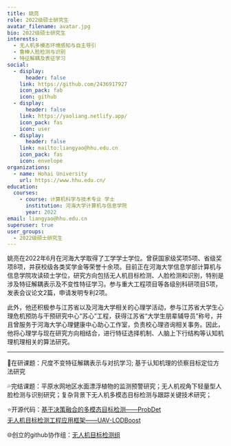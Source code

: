 ```yaml
---
title: 姚亮
role: 2022级硕士研究生
avatar_filename: avatar.jpg
bio: 2022级硕士研究生
interests:
  - 无人机多模态环境感知与自主导引
  - 鲁棒人脸检测与识别
  - 特征解耦及表征学习
social:
  - display:
      header: false
    link: https://github.com/2436917927
    icon_pack: fab
    icon: github
  - display:
      header: false
    link: https://yaoliang.netlify.app/
    icon_pack: fas
    icon: user
  - display:
      header: false
    link: mailto:liangyao@hhu.edu.cn
    icon_pack: fas
    icon: envelope
organizations:
  - name: Hohai University
    url: https://www.hhu.edu.cn/
education:
  courses:
    - course: 计算机科学与技术专业 学士
      institution: 河海大学计算机与信息学院
      year: 2022
email: liangyao@hhu.edu.cn
superuser: true
user_groups:
  - 2022级硕士研究生
---
```

姚亮在2022年6月在河海大学取得了工学学士学位。曾获国家级奖项5项、省级奖项8项，并获校级各类奖学金等荣誉十余项。目前正在河海大学信息学部计算机与信息学院攻读硕士学位，研究方向包括无人机目标检测、人脸检测和识别，特别是涉及特征解耦表示及不变性特征学习。参与重大工程项目等各级别科研项目5项，发表会议论文2篇，申请发明专利2项。

此外，他还积极参与江苏省以及河海大学相关的心理学活动，参与江苏省大学生心理危机预防与干预研究中心“苏心”工程，获得江苏省“大学生朋辈辅导员”称号，并且曾服务于河海大学心理健康中心助心工作室，负责校心理咨询相关事务。因此，他将心理学与现在研究方向相结合，进行特征选择机制、人脑上下行结构等认知机理机理相关的算法研究。

- - -

💨在研课题：尺度不变特征解耦表示与对抗学习; 基于认知机理的侦察目标定位方法研究

💦完结课题：平原水网地区水面漂浮植物的监测预警研究；无人机视角下轻量型人脸检测与识别研究；复杂背景下无人机多模态目标检测与跟踪关键技术研究；

⭐开源代码：[基于决策融合的多模态目标检测——ProbDet](https://github.com/2436917927/ProbDet) 
<br/>
[无人机目标检测工程应用框架——UAV-LODBoost](https://github.com/2436917927/UAV-LODBoost)
<br/>

🌐创立的github协作组：[无人机目标检测组](https://github.com/UAVDetectionGroup)
